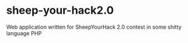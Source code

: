 # sheep-your-hack2.0
Web application written for SheepYourHack 2.0 contest in some shitty language PHP
